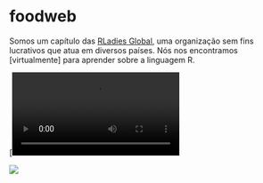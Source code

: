 # foodweb

Somos um capítulo das [RLadies Global](https://rladies.org/), uma organização sem fins lucrativos que atua em diversos países. Nós nos encontramos [virtualmente] para aprender sobre a linguagem R.

[![Watch the video](https://github.com/fblpalmeira/foodweb/blob/main/jaguar_foodweb_gif.mp4)

<img src="jaguar_foodweb_gif.mp4">
